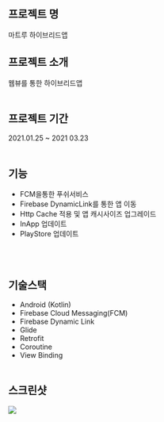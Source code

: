 ## 프로젝트 명
마트루 하이브리드앱

## 프로젝트 소개
웹뷰를 통한 하이브리드앱
<br><br>

## 프로젝트 기간
2021.01.25 ~ 2021 03.23<br><br>

## 기능
* FCM을통한 푸쉬서비스 
* Firebase DynamicLink를 통한 앱 이동
* Http Cache 적용 및 앱 캐시사이즈 업그레이드
* InApp 업데이트
* PlayStore 업데이트

<br><br>



## 기술스택
* Android (Kotlin)
* Firebase Cloud Messaging(FCM)
* Firebase Dynamic Link
* Glide
* Retrofit
* Coroutine 
* View Binding
<br><br>

## 스크린샷
<div>
  <img src="https://user-images.githubusercontent.com/48284360/111037947-b818d600-8469-11eb-913b-34c8eaff6e5b.png">
  </div>
